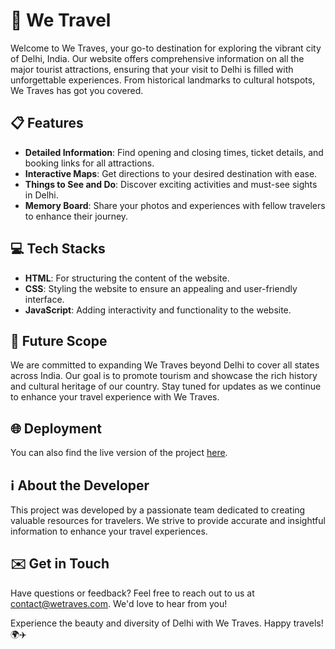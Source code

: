 # 🌟 **We Travel**

Welcome to We Traves, your go-to destination for exploring the vibrant city of Delhi, India. Our website offers comprehensive information on all the major tourist attractions, ensuring that your visit to Delhi is filled with unforgettable experiences. From historical landmarks to cultural hotspots, We Traves has got you covered.

## 📋 **Features**
- **Detailed Information**: Find opening and closing times, ticket details, and booking links for all attractions.
- **Interactive Maps**: Get directions to your desired destination with ease.
- **Things to See and Do**: Discover exciting activities and must-see sights in Delhi.
- **Memory Board**: Share your photos and experiences with fellow travelers to enhance their journey.

## 💻 **Tech Stacks**
- **HTML**: For structuring the content of the website.
- **CSS**: Styling the website to ensure an appealing and user-friendly interface.
- **JavaScript**: Adding interactivity and functionality to the website.

## 🚀 **Future Scope**
We are committed to expanding We Traves beyond Delhi to cover all states across India. Our goal is to promote tourism and showcase the rich history and cultural heritage of our country. Stay tuned for updates as we continue to enhance your travel experience with We Traves.

## 🌐 **Deployment**
You can also find the live version of the project [here](https://regalscout.github.io/Hack-JMi/).
## ℹ️ **About the Developer**
This project was developed by a passionate team dedicated to creating valuable resources for travelers. We strive to provide accurate and insightful information to enhance your travel experiences.

## ✉️ **Get in Touch**
Have questions or feedback? Feel free to reach out to us at [contact@wetraves.com](abidhussain.m47@gmail.com). We'd love to hear from you!

Experience the beauty and diversity of Delhi with We Traves. Happy travels! 🌍✈️
